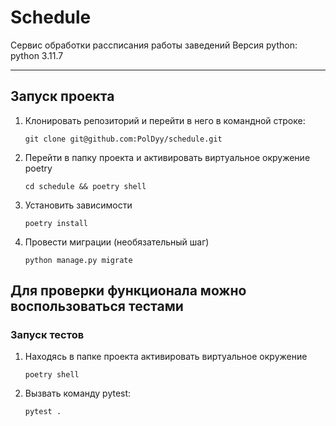 # Schedule

Сервис обработки рассписания работы заведений
Версия python: python 3.11.7 

______________________

## Запуск проекта

1) Клонировать репозиторий и перейти в него в командной строке:

    `git clone git@github.com:PolDyy/schedule.git`

2) Перейти в папку проекта и активировать виртуальное окружение poetry

    `cd schedule && poetry shell`

3) Установить зависимости

    `poetry install`

4) Провести миграции (необязательный шаг)

    `python manage.py migrate`

## Для проверки функционала можно воспользоваться тестами

### Запуск тестов

1) Находясь в папке проекта активировать виртуальное окружение

    `poetry shell`

2) Вызвать команду pytest:

    `pytest .`
